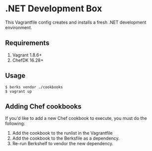 # .NET Development Box

This Vagrantfile config creates and installs a fresh .NET development environment.

## Requirements

1. Vagrant 1.8.6+
2. ChefDK 16.28+

## Usage

```
$ berks vendor ./cookbooks
$ vagrant up
```

## Adding Chef cookbooks

If you'd like to add a new Chef cookbook to execute, you must do the following:

1. Add the cookbook to the runlist in the Vagrantfile
2. Add the cookbook to the Berksfile as a dependency.
3. Re-run Berkshelf to vendor the new dependency.
